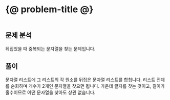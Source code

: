 # {@ problem-title @}

~~~problem-info-table
~~~

## 문제 분석

뒤집었을 때 중복되는 문자열을 찾는 문제입니다.

## 풀이

문자열 리스트에 그 리스트의 각 원소를 뒤집은 문자열 리스트를 합칩니다.
리스트 전체를 순회하며 개수가 2개인 문자열을 찾으면 됩니다.
가운데 글자를 찾는 것이고, 길이가 홀수이므로 어떤 문자열을 찾아도 상관 없습니다.